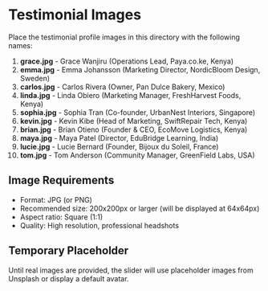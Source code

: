 # Testimonial Images

Place the testimonial profile images in this directory with the following names:

1. **grace.jpg** - Grace Wanjiru (Operations Lead, Paya.co.ke, Kenya)
2. **emma.jpg** - Emma Johansson (Marketing Director, NordicBloom Design, Sweden)
3. **carlos.jpg** - Carlos Rivera (Owner, Pan Dulce Bakery, Mexico)
4. **linda.jpg** - Linda Obiero (Marketing Manager, FreshHarvest Foods, Kenya)
5. **sophia.jpg** - Sophia Tran (Co-founder, UrbanNest Interiors, Singapore)
6. **kevin.jpg** - Kevin Kibe (Head of Marketing, SwiftRepair Tech, Kenya)
7. **brian.jpg** - Brian Otieno (Founder & CEO, EcoMove Logistics, Kenya)
8. **maya.jpg** - Maya Patel (Director, EduBridge Learning, India)
9. **lucie.jpg** - Lucie Bernard (Founder, Bijoux du Soleil, France)
10. **tom.jpg** - Tom Anderson (Community Manager, GreenField Labs, USA)

## Image Requirements
- Format: JPG (or PNG)
- Recommended size: 200x200px or larger (will be displayed at 64x64px)
- Aspect ratio: Square (1:1)
- Quality: High resolution, professional headshots

## Temporary Placeholder
Until real images are provided, the slider will use placeholder images from Unsplash or display a default avatar.

